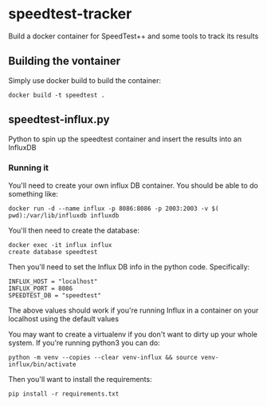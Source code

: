 # speedtest-tracker
Build a docker container for SpeedTest++ and some tools to track its results

## Building the vontainer
Simply use docker build to build the container:
```
docker build -t speedtest .
```

## speedtest-influx.py
Python to spin up the speedtest container and insert the results into an InfluxDB

### Running it
You'll need to create your own influx DB container. You should be able to do something like:
```
docker run -d --name influx -p 8086:8086 -p 2003:2003 -v $( pwd):/var/lib/influxdb influxdb
```

You'll then need to create the database:
```
docker exec -it influx influx
create database speedtest
```

Then you'll need to set the Influx DB info in the python code. Specifically:
```
INFLUX_HOST = "localhost"
INFLUX_PORT = 8086
SPEEDTEST_DB = "speedtest"
```

The above values should work if you're running Influx in a container on your localhost using the default values

You may want to create a virtualenv if you don't want to dirty up your whole system. If you're running python3
you can do:
```
python -m venv --copies --clear venv-influx && source venv-influx/bin/activate
```

Then you'll want to install the requirements:
```
pip install -r requirements.txt
```
